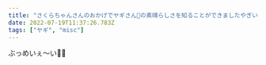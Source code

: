 ```yaml
---
title: "さくらちゃんさんのおかげでヤギさん🐐の素晴らしさを知ることができましたやぎい。"
date: 2022-07-19T11:37:26.783Z
tags: ["ヤギ", "misc"]
---
```


ぶっめいぇ〜い🐐🎉
